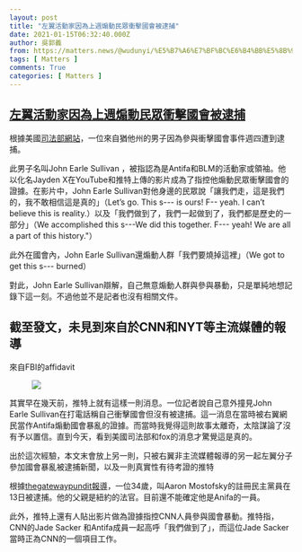 ```yaml
---
layout: post
title: "左翼活動家因為上週煽動民眾衝擊國會被逮捕"
date: 2021-01-15T06:32:40.000Z
author: 吳郭義
from: https://matters.news/@wudunyi/%E5%B7%A6%E7%BF%BC%E6%B4%BB%E5%8B%95%E5%AE%B6%E5%9B%A0%E7%82%BA%E4%B8%8A%E9%80%B1%E7%85%BD%E5%8B%95%E6%B0%91%E7%9C%BE%E8%A1%9D%E6%93%8A%E5%9C%8B%E6%9C%83%E8%A2%AB%E9%80%AE%E6%8D%95-bafyreididbbxlm45hcqyi5nwntwxym5kdw3kkbl5iclyac4mggto7weo3m
tags: [ Matters ]
comments: True
categories: [ Matters ]
---
```

<!--1610692360000-->
[左翼活動家因為上週煽動民眾衝擊國會被逮捕](https://matters.news/@wudunyi/%E5%B7%A6%E7%BF%BC%E6%B4%BB%E5%8B%95%E5%AE%B6%E5%9B%A0%E7%82%BA%E4%B8%8A%E9%80%B1%E7%85%BD%E5%8B%95%E6%B0%91%E7%9C%BE%E8%A1%9D%E6%93%8A%E5%9C%8B%E6%9C%83%E8%A2%AB%E9%80%AE%E6%8D%95-bafyreididbbxlm45hcqyi5nwntwxym5kdw3kkbl5iclyac4mggto7weo3m)
------

<div>
<p>根據美國<a href="https://www.justice.gov/usao-dc/pr/utah-man-charged-federal-court-following-events-united-states-capitol" target="_blank">司法部網站</a>，一位來自猶他州的男子因為參與衝擊國會事件週四遭到逮捕。</p><p>此男子名叫John Earle Sullivan ，被指認為是Antifa和BLM的活動家或領袖。他以化名Jayden X在YouTube和推特上傳的影片成為了指控他煽動民眾衝擊國會的證據。在影片中，John Earle Sullivan對他身邊的民眾說「讓我們走，這是我們的，我不敢相信這是真的」（Let’s go. This s--- is ours! F-- yeah. I can’t believe this is reality.）以及「我們做到了，我們一起做到了，我們都是歷史的一部分」（We accomplished this s---We did this together. F--- yeah! We are all a part of this history."）</p><p>此外在國會內，John Earle Sullivan還煽動人群「我們要燒掉這裡」（We got to get this s--- burned）</p><p>對此，John Earle Sullivan辯解，自己無意煽動人群與參與暴動，只是單純地想記錄下這一刻。不過他並不是記者也沒有相關文件。</p><h2><strong>截至發文，未見到來自於CNN和NYT等主流媒體的報導</strong></h2><p>來自FBI的affidavit</p><figure class="image"><img src="https://assets.matters.news/embed/e82b1fdd-37ed-4ed5-95a9-af85a3cefba7.jpeg" data-asset-id="e82b1fdd-37ed-4ed5-95a9-af85a3cefba7" referrerpolicy="no-referrer"><figcaption><span></span></figcaption></figure><p>其實早在幾天前，推特上就有這樣一則消息。一位記者說自己意外撞見John Earle Sullivan在打電話稱自己衝擊國會但沒有被逮捕。這一消息在當時被右翼網民當作Antifa煽動國會暴亂的證據。而當時我覺得這則故事太離奇，太陰謀論了沒有予以置信。直到今天，看到美國司法部和fox的消息才驚覺這是真的。</p><p>出於這次經驗，本文末會放上另一則，只被右翼非主流媒體報導的另一起左翼分子參加國會暴亂被逮捕新聞，以及一則真實性有待考證的推特</p><p>根據<a href="https://www.thegatewaypundit.com/2021/01/another-leftist-arrested-capital-protest-identified-democrat-34-year-old-son-new-york-judge/" target="_blank">thegatewaypundit報導</a>，一位34歲，叫Aaron Mostofsky的註冊民主黨員在13日被逮捕。他的父親是紐約的法官。目前還不能確定他是Anifa的一員。</p><p>此外，推特上還有人貼出影片做為證據指控CNN人員參與國會暴動。推特指，CNN的Jade Sacker 和Antifa成員一起高呼「我們做到了」，而這位Jade Sacker當時正為CNN的一個項目工作。</p><p><br></p><p><br></p>
</div>
